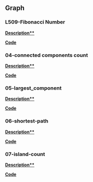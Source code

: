 ## Graph

### L509-Fibonacci Number
**[Description**](https://structy.net/problems/undirected-path)**

**[Code](./03.undirected_path.py)**


### 04-connected components count
**[Description**](https://structy.net/problems/connected-components-count)**

**[Code](./04.connected_components_count.py)**


### 05-largest_component
**[Description**](https://structy.net/problems/largest-component)**

**[Code](./05.largest_component.py)**

### 06-shortest-path
**[Description**](https://structy.net/problems/shortest-path)**

**[Code](./06_shortest_path.py)**

### 07-island-count
**[Description**](https://structy.net/problems/island-count)**

**[Code](./07_island_count.py)**
